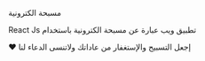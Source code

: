 مسبحة الكترونية                                                                                                                                                                  
 
React Js تطبيق ويب عبارة عن مسبحة الكترونية باستخدام
 
❤️ إجعل التسبيح والإستغفار من عاداتك ولاتنسى الدعاء لنا
